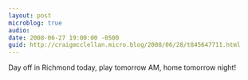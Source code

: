 ```yaml
---
layout: post
microblog: true
audio: 
date: 2008-06-27 19:00:00 -0500
guid: http://craigmcclellan.micro.blog/2008/06/28/t845647711.html
---
```

Day off in Richmond today, play tomorrow AM, home tomorrow night!
